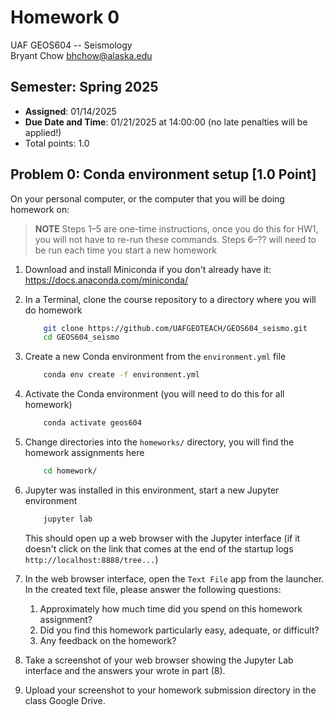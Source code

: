 # Homework 0
UAF GEOS604 -- Seismology  
Bryant Chow [bhchow@alaska.edu](bhchow@alaska.edu)  

## Semester: Spring 2025
- **Assigned**: 01/14/2025 
- **Due Date and Time**: 01/21/2025 at 14:00:00 (no late penalties will be applied!)
- Total points: 1.0 

## Problem 0: Conda environment setup [1.0 Point]

On your personal computer, or the computer that you will be doing homework on:

>**NOTE** Steps 1&ndash;5 are one-time instructions, once you do this for HW1, you will not have to re-run these commands. Steps 6&ndash;?? will need to be run each time you start a new homework

1. Download and install Miniconda if you don't already have it: https://docs.anaconda.com/miniconda/

2. In a Terminal, clone the course repository to a directory where you will do homework 
    ```bash
        git clone https://github.com/UAFGEOTEACH/GEOS604_seismo.git
        cd GEOS604_seismo
    ```

3. Create a new Conda environment from the `environment.yml` file
    ```bash
        conda env create -f environment.yml
    ```
4. Activate the Conda environment (you will need to do this for all homework)
    ```bash
        conda activate geos604
    ```
5. Change directories into the `homeworks/` directory, you will find the homework assignments here
    ```bash
        cd homework/
    ``` 
6. Jupyter was installed in this environment, start a new Jupyter environment
    ```bash
        jupyter lab
    ```
    This should open up a web browser with the Jupyter interface (if it doesn't click on the link that comes at the end of the startup logs `http://localhost:8888/tree...`) 

7. In the web browser interface, open the `Text File` app from the launcher. In the created text file, please answer the following questions:
	1. Approximately how much time did you spend on this homework assignment?
	2. Did you find this homework particularly easy, adequate, or difficult?
	3. Any feedback on the homework?

8. Take a screenshot of your web browser showing the Jupyter Lab interface and the answers your wrote in part (8).

9. Upload your screenshot to your homework submission directory in the class Google Drive.



